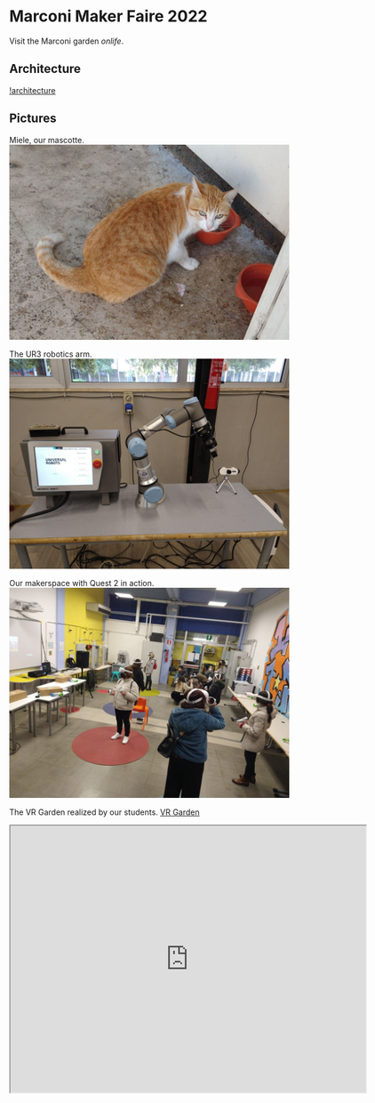 # Marconi Maker Faire 2022

Visit the Marconi garden _onlife_.

## Architecture
[!architecture](./diagrams/architecture.png)

## Pictures
Miele, our mascotte.
![miele](./img/miele.jpg)

The UR3 robotics arm.
![UR3](./img/ur3.jpg)

Our makerspace with Quest 2 in action.
![Quest 2](./img/quest.jpg)

The VR Garden realized by our students.
[VR Garden](https://drive.google.com/file/d/1CsIfhmmubFGT0FT8MzE9i3NcL0ogaM3_/view?usp=sharing)

<iframe src="https://drive.google.com/file/d/1CsIfhmmubFGT0FT8MzE9i3NcL0ogaM3_/preview" width="640" height="480" allow="autoplay"></iframe>






